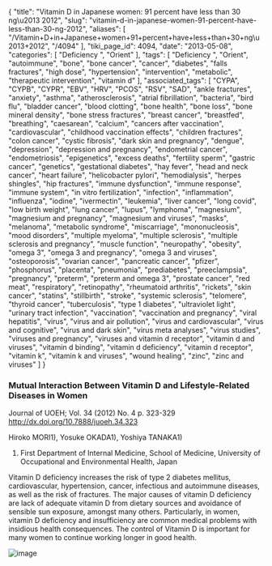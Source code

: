 {
    "title": "Vitamin D in Japanese women: 91 percent have less than 30 ng\u2013 2012",
    "slug": "vitamin-d-in-japanese-women-91-percent-have-less-than-30-ng-2012",
    "aliases": [
        "/Vitamin+D+in+Japanese+women+91+percent+have+less+than+30+ng\u2013+2012",
        "/4094"
    ],
    "tiki_page_id": 4094,
    "date": "2013-05-08",
    "categories": [
        "Deficiency ",
        "Orient"
    ],
    "tags": [
        "Deficiency ",
        "Orient",
        "autoimmune",
        "bone",
        "bone cancer",
        "cancer",
        "diabetes",
        "falls fractures",
        "high dose",
        "hypertension",
        "intervention",
        "metabolic",
        "therapeutic intervention",
        "vitamin d"
    ],
    "associated_tags": [
        "CYPA",
        "CYPB",
        "CYPR",
        "EBV",
        "HRV",
        "PCOS",
        "RSV",
        "SAD",
        "ankle fractures",
        "anxiety",
        "asthma",
        "atherosclerosis",
        "atrial fibrillation",
        "bacteria",
        "bird flu",
        "bladder cancer",
        "blood clotting",
        "bone health",
        "bone loss",
        "bone mineral density",
        "bone stress fractures",
        "breast cancer",
        "breastfed",
        "breathing",
        "caesarean",
        "calcium",
        "cancers after vaccination",
        "cardiovascular",
        "childhood vaccination effects",
        "children fractures",
        "colon cancer",
        "cystic fibrosis",
        "dark skin and pregnancy",
        "dengue",
        "depression",
        "depression and pregnancy",
        "endometrial cancer",
        "endometriosis",
        "epigenetics",
        "excess deaths",
        "fertility sperm",
        "gastric cancer",
        "genetics",
        "gestational diabetes",
        "hay fever",
        "head and neck cancer",
        "heart failure",
        "helicobacter pylori",
        "hemodialysis",
        "herpes shingles",
        "hip fractures",
        "immune dysfunction",
        "immune response",
        "immune system",
        "in vitro fertilization",
        "infection",
        "inflammation",
        "influenza",
        "iodine",
        "ivermectin",
        "leukemia",
        "liver cancer",
        "long covid",
        "low birth weight",
        "lung cancer",
        "lupus",
        "lymphoma",
        "magnesium",
        "magnesium and pregnancy",
        "magnesium and viruses",
        "masks",
        "melanoma",
        "metabolic syndrome",
        "miscarriage",
        "mononucleosis",
        "mood disorders",
        "multiple myeloma",
        "multiple sclerosis",
        "multiple sclerosis and pregnancy",
        "muscle function",
        "neuropathy",
        "obesity",
        "omega 3",
        "omega 3 and pregnancy",
        "omega 3 and viruses",
        "osteoporosis",
        "ovarian cancer",
        "pancreatic cancer",
        "pfizer",
        "phosphorus",
        "placenta",
        "pneumonia",
        "prediabetes",
        "preeclampsia",
        "pregnancy",
        "preterm",
        "preterm and omega 3",
        "prostate cancer",
        "red meat",
        "respiratory",
        "retinopathy",
        "rheumatoid arthritis",
        "rickets",
        "skin cancer",
        "statins",
        "stillbirth",
        "stroke",
        "systemic sclerosis",
        "telomere",
        "thyroid cancer",
        "tuberculosis",
        "type 1 diabetes",
        "ultraviolet light",
        "urinary tract infection",
        "vaccination",
        "vaccination and pregnancy",
        "viral hepatitis",
        "virus",
        "virus and air pollution",
        "virus and cardiovascular",
        "virus and cognitive",
        "virus and dark skin",
        "virus meta analyses",
        "virus studies",
        "viruses and pregnancy",
        "viruses and vitamin d receptor",
        "vitamin d and viruses",
        "vitamin d binding",
        "vitamin d deficiency",
        "vitamin d receptor",
        "vitamin k",
        "vitamin k and viruses",
        "wound healing",
        "zinc",
        "zinc and viruses"
    ]
}


### Mutual Interaction Between Vitamin D and Lifestyle-Related Diseases in Women

Journal of UOEH; Vol. 34 (2012) No. 4 p. 323-329 http://dx.doi.org/10.7888/juoeh.34.323

Hiroko MORI1), Yosuke OKADA1), Yoshiya TANAKA1)

1) First Department of Internal Medicine, School of Medicine, University of Occupational and Environmental Health, Japan

Vitamin D deficiency increases the risk of type 2 diabetes mellitus, cardiovascular, hypertension, cancer, infectious and autoimmune diseases, as well as the risk of fractures. The major causes of vitamin D deficiency are lack of adequate vitamin D from dietary sources and avoidance of sensible sun exposure, amongst many others. Particularly, in women, vitamin D deficiency and insufficiency are common medical problems with insidious health consequences. The control of Vitamin D is important for many women to continue working longer in good health.

<img src="https://d378j1rmrlek7x.cloudfront.net/attachments/jpeg/japan.jpg" alt="image">